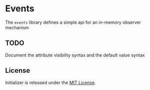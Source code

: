 # Events

The `events` library defines a simple api for an in-memory observer mechanism

## TODO

Document the attribute visibility syntax and the default value syntax

## License

Initializer is released under the [MIT License](https://github.com/developwithpassion/events/blob/master/MIT-license.txt).
